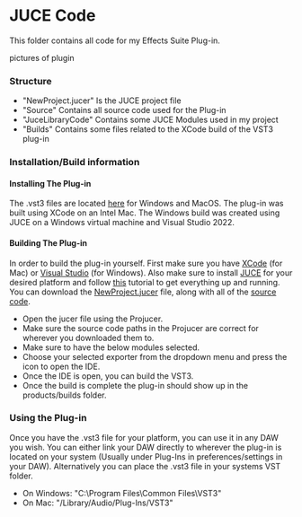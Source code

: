 # JUCE Code
This folder contains all code for my Effects Suite Plug-in.

pictures of plugin

### Structure
* "NewProject.jucer" Is the JUCE project file
* "Source" Contains all source code used for the Plug-in
* "JuceLibraryCode" Contains some JUCE Modules used in my project
* "Builds" Contains some files related to the XCode build of the VST3 plug-in

### Installation/Build information
#### Installing The Plug-in
The .vst3 files are located [here](./Plug-in%20builds/) for Windows and MacOS. The plug-in was built using XCode on an Intel Mac. The Windows build was created using JUCE on a Windows virtual machine and Visual Studio 2022.

#### Building The Plug-in
In order to build the plug-in yourself. First make sure you have [XCode](https://developer.apple.com/xcode/) (for Mac) or [Visual Studio](https://visualstudio.microsoft.com/) (for Windows). Also make sure to install [JUCE](https://juce.com/get-juce/) for your desired platform and follow [this](https://docs.juce.com/master/tutorial_new_projucer_project.html) tutorial to get everything up and running.
You can download the [NewProject.jucer](./NewProject/NewProject.jucer) file, along with all of the [source code](./NewProject/Source). 
* Open the jucer file using the Projucer. 
* Make sure the source code paths in the Projucer are correct for wherever you downloaded them to.
* Make sure to have the below modules selected.
* Choose your selected exporter from the dropdown menu and press the icon to open the IDE.
* Once the IDE is open, you can build the VST3. 
* Once the build is complete the plug-in should show up in the products/builds folder.

### Using the Plug-in
Once you have the .vst3 file for your platform, you can use it in any DAW you wish. You can either link your DAW directly to wherever the plug-in is located on your system (Usually under Plug-Ins in preferences/settings in your DAW). Alternatively you can place the .vst3 file in your systems VST folder.
- On Windows:
    "C:\Program Files\Common Files\VST3"
- On Mac:
    "/Library/Audio/Plug-Ins/VST3"

